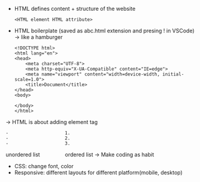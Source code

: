 - HTML defines content + structure of the website

    ```
    <HTML element HTML attribute>
    ```
    
- HTML boilerplate (saved as abc.html extension and presing ! in VSCode) -> like a hamburger

    ```
    <!DOCTYPE html>
    <html lang="en">
    <head>
        <meta charset="UTF-8">
        <meta http-equiv="X-UA-Compatible" content="IE=edge">
        <meta name="viewport" content="width=device-width, initial-scale=1.0">
        <title>Document</title>
    </head>
    <body>

    </body>
    </html>
    ```
    
-> HTML is about adding element tag
```
-                     1.
-                     2.
-                     3.
```
unordered list    &nbsp; &nbsp; &nbsp; &nbsp; &nbsp; &nbsp; &nbsp; &nbsp;  ordered list
-> Make coding as habit

- CSS: change font, color
- Responsive: different layouts for different platform(mobile, desktop)
